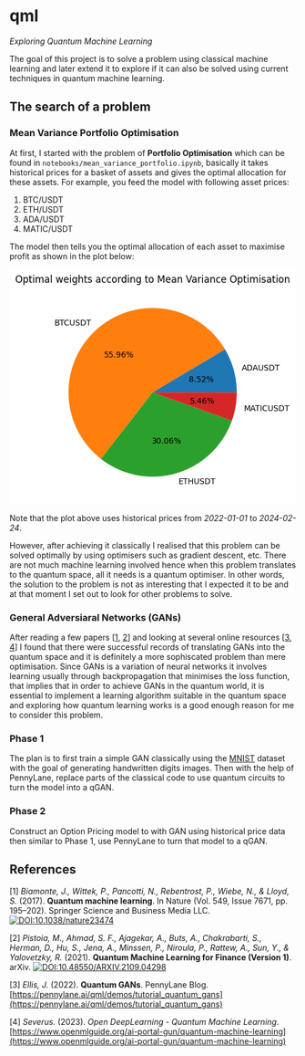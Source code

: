 # qml

*Exploring Quantum Machine Learning*

The goal of this project is to solve a problem using classical machine learning and later extend it to explore if it can also be solved using current techniques in quantum machine learning.

## The search of a problem

### Mean Variance Portfolio Optimisation

At first, I started with the problem of **Portfolio Optimisation** which can be found in `notebooks/mean_variance_portfolio.ipynb`, basically it takes historical prices for a basket of assets and gives the optimal allocation for these assets. For example, you feed the model with following asset prices:

1. BTC/USDT
2. ETH/USDT
3. ADA/USDT
4. MATIC/USDT

The model then tells you the optimal allocation of each asset to maximise profit as shown in the plot below:

![Mean Variance Porfolio](images/mvp.png)

Note that the plot above uses historical prices from *2022-01-01* to *2024-02-24*. 

However, after achieving it classically I realised that this problem can be solved optimally by using optimisers such as gradient descent, etc. There are not much machine learning involved hence when this problem translates to the quantum space, all it needs is a quantum optimiser. In other words, the solution to the problem is not as interesting that I expected it to be and at that moment I set out to look for other problems to solve.

### General Adversiaral Networks (GANs) 

After reading a few papers [[1](#1), [2](#2)] and looking at several online resources [[3](#3), [4](#4)] I found that there were successful records of translating GANs into the quantum space and it is definitely a more sophiscated problem than mere optimisation. Since GANs is a variation of neural networks it involves learning usually through backpropagation that minimises the loss function, that implies that in order to achieve GANs in the quantum world, it is essential to implement a learning algorithm suitable in the quantum space and exploring how quantum learning works is a good enough reason for me to consider this problem.

### Phase 1

The plan is to first train a simple GAN classically using the [MNIST](https://archive.ics.uci.edu/dataset/683/mnist+database+of+handwritten+digits) dataset with the goal of generating handwritten digits images. Then with the help of PennyLane, replace parts of the classical code to use quantum circuits to turn the model into a qGAN.

### Phase 2

Construct an Option Pricing model to with GAN using historical price data then similar to Phase 1, use PennyLane to turn that model to a qGAN.

## References

<a id="1">[1]</a>
*Biamonte, J., Wittek, P., Pancotti, N., Rebentrost, P., Wiebe, N., & Lloyd, S.* (2017). **Quantum machine learning**. In Nature (Vol. 549, Issue 7671, pp. 195–202). Springer Science and Business Media LLC. [![DOI:10.1038/nature23474](https://zenodo.org/badge/DOI/10.1038/nature23474.svg)](https://doi.org/10.1038/nature23474)

<a id="2">[2]</a>
*Pistoia, M., Ahmad, S. F., Ajagekar, A., Buts, A., Chakrabarti, S., Herman, D., Hu, S., Jena, A., Minssen, P., Niroula, P., Rattew, A., Sun, Y., & Yalovetzky, R.* (2021). **Quantum Machine Learning for Finance (Version 1)**. arXiv. [![DOI:10.48550/ARXIV.2109.04298](https://zenodo.org/badge/DOI/10.48550/arxiv.2109.04298.svg)](https://doi.org/10.48550/arxiv.2109.04298)

<a id="3">[3]</a>
*Ellis, J.* (2022). **Quantum GANs**. PennyLane Blog. [https://pennylane.ai/qml/demos/tutorial_quantum_gans](https://pennylane.ai/qml/demos/tutorial_quantum_gans)

<a id="4">[4]</a>
*Severus*. (2023). *Open DeepLearning - Quantum Machine Learning*. [https://www.openmlguide.org/ai-portal-gun/quantum-machine-learning](https://www.openmlguide.org/ai-portal-gun/quantum-machine-learning)